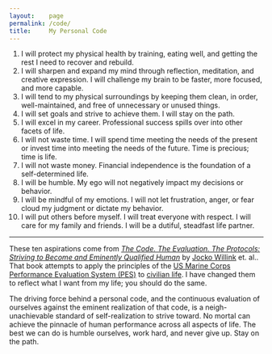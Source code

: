 ```yaml
---
layout:    page
permalink: /code/
title:     My Personal Code
---
```


1. I will protect my physical health by training, eating well, and getting the rest I need to recover and rebuild.
2. I will sharpen and expand my mind through reflection, meditation, and creative expression. I will challenge my brain to be faster, more focused, and more capable.
3. I will tend to my physical surroundings by keeping them clean, in order, well-maintained, and free of unnecessary or unused things.
4. I will set goals and strive to achieve them. I will stay on the path.
5. I will excel in my career. Professional success spills over into other facets of life.
6. I will not waste time. I will spend time meeting the needs of the present or invest time into meeting the needs of the future. Time is precious; time is life.
7. I will not waste money. Financial independence is the foundation of a self-determined life.
8. I will be humble. My ego will not negatively impact my decisions or behavior.
9. I will be mindful of my emotions. I will not let frustration, anger, or fear cloud my judgment or dictate my behavior.
10. I will put others before myself. I will treat everyone with respect. I will care for my family and friends. I will be a dutiful, steadfast life partner.

* * *

These ten aspirations come from [_The Code. The Evaluation. The Protocols: Striving to Become and Eminently Qualified Human_][1] by [Jocko Willink][2] et. al..
That book attempts to apply the principles of the [US Marine Corps Performance Evaluation System (PES)][3] to [civilian life][4].
I have changed them to reflect what I want from my life; you should do the same.

The driving force behind a personal code, and the continuous evaluation of ourselves against the eminent realization of that code, is a neigh-unachievable standard of self-realization to strive toward.
No mortal can achieve the pinnacle of human performance across all aspects of life.
The best we can do is humble ourselves, work hard, and never give up.
Stay on the path.

[1]: https://www.jockopublishing.com/the-code-the-evalution-the-protocol
[2]: https://jocko.com/
[3]: https://www.marines.mil/News/Publications/MCPEL/Tag/90159/performance-evaluation-system/
[4]: https://jockopodcast.com/2020/04/21/226-the-code-the-evaluation-the-protocols-the-path-with-dave-berke/
